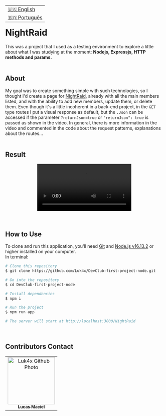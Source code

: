 <table align="right">
  <tr>
    <td>
      <a href="readme-en.md">🇺🇸 English</a>
    </td>
  </tr>
  <tr>
    <td>
      <a href="README.md">🇧🇷 Português</a>
    </td>
  </tr>
</table>
<br>

# NightRaid
This was a project that I used as a testing environment to explore a little about what I was studying at the moment: <strong>Nodejs, Expressjs, HTTP methods and params.</strong>
<br><br>

## About
My goal was to create something simple with such technologies, so I thought I'd create a page for <a href="https://akamegakill.fandom.com/wiki/Night_Raid">NightRaid</a>, already with all the main members listed, and with the ability to add new members, update them, or delete them.
Even though it's a little incoherent in a back-end project, in the <code>GET</code> type routes I put a visual response as default, but the <code>.Json</code> can be accessed if the parameter <code>?returnJson=true</code> or <code>"returnJson": true</code> is passed as shown in the video.
In general, there is more information in the video and commented in the code about the request patterns, explanations about the routes...
<br><br>

## Result
<p align="center">
  <video src="https://user-images.githubusercontent.com/86276393/163866285-1b695498-8fc5-4d8a-a99a-160ac3599c70.mp4">
</p>
<br>

## How to Use
<p>To clone and run this application, you'll need <a href="https://git-scm.com/">Git</a> and <a href="https://nodejs.org/">Node.js v16.13.2</a> or higher installed on your computer.<br>In terminal:</p>

```bash
# Clone this repository
$ git clone https://github.com/Luk4x/DevClub-first-project-node.git

# Go into the repository
$ cd DevClub-first-project-node

# Install dependencies
$ npm i

# Run the project
$ npm run app

# The server will start at http://localhost:3000/NightRaid
```
<br>

## Contributors Contact
<table>
  <tr>
    <td align="center">
      <a href="https://www.linkedin.com/in/lucasmacielf/">
        <img src="https://avatars.githubusercontent.com/Luk4x" width="150px;" alt="Luk4x Github Photo"/><br>
        <sub>
          <b>Lucas Maciel</b>
        </sub>
      </a>
    </td>
  </tr>
</table>
